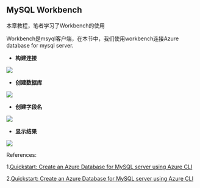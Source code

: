 ## MySQL Workbench 

本章教程，笔者学习了Workbench的使用

Workbench是msyql客户端，在本节中，我们使用workbench连接Azure database for mysql server.

* **构建连接**

 ![](https://tva1.sinaimg.cn/large/006y8mN6gy1g8mbu98gjzj30zc0l678n.jpg)

* **创建数据库**

![](https://tva1.sinaimg.cn/large/006y8mN6gy1g8mbx5l77mj31780u0dv5.jpg)

* **创建字段名**

![](https://tva1.sinaimg.cn/large/006y8mN6gy1g8mc6wyojij315j0u0ww4.jpg)

* **显示结果**

![](https://tva1.sinaimg.cn/large/006y8mN6gy1g8mcjbkxi7j31670u0qin.jpg)



References:

1.[Quickstart: Create an Azure Database for MySQL server using Azure CLI](https://docs.microsoft.com/en-us/azure/mysql/quickstart-create-mysql-server-database-using-azure-cli)

2.[Quickstart: Create an Azure Database for MySQL server using Azure CLI](https://docs.microsoft.com/en-us/azure/mysql/quickstart-create-mysql-server-database-using-azure-cli)